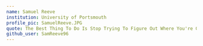 ```yaml
---
name: Samuel Reeve
institution: University of Portsmouth
profile_pic: SamuelReeve.JPG
quote: The Best Thing To Do Is Stop Trying To Figure Out Where You're Going And Just Enjoy Where You're At
github_user: SamReeve96
---
```

